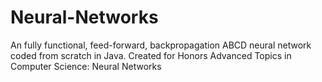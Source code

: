# Neural-Networks
An fully functional, feed-forward, backpropagation ABCD neural network coded from scratch in Java. 
Created for Honors Advanced Topics in Computer Science: Neural Networks
